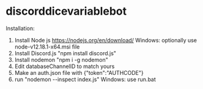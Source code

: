 # discorddicevariablebot

Installation:
1. Install Node js https://nodejs.org/en/download/ Windows: optionally use node-v12.18.1-x64.msi file
2. Install Discord.js "npm install discord.js" 
3. Install nodemon "npm i -g nodemon" 
4. Edit databaseChannelID to match yours
5. Make an auth.json file with {"token":"AUTHCODE"}
6. run "nodemon --inspect index.js" Windows: use run.bat


